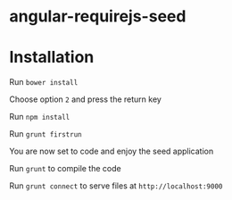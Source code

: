 angular-requirejs-seed
======================

# Installation
Run `bower install`

Choose option `2` and press the return key

Run `npm install`

Run `grunt firstrun`

You are now set to code and enjoy the seed application

Run `grunt` to compile the code

Run `grunt connect` to serve files at `http://localhost:9000`